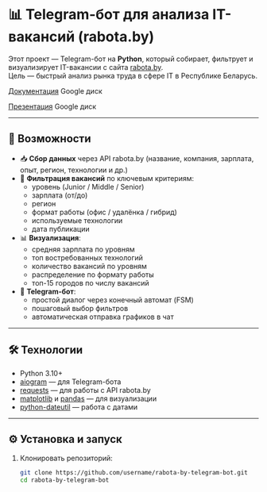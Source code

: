
# 📊 Telegram-бот для анализа IT-вакансий (rabota.by)

Этот проект — Telegram-бот на **Python**, который собирает, фильтрует и визуализирует IT-вакансии с сайта [rabota.by](https://rabota.by).  
Цель — быстрый анализ рынка труда в сфере IT в Республике Беларусь.  

[Документация](https://docs.google.com/document/d/1NkHSEcCJd_q35cPJVbyoSprp46pwudCs/edit?usp=sharing&ouid=113335923884980325046&rtpof=true&sd=true) Google диск

[Презентация](https://drive.google.com/file/d/1mNzu0zFqxHBuqIiey5X0lunzs5snT_bB/view?usp=sharing) Google диск

---

## 🔹 Возможности
- 📥 **Сбор данных** через API rabota.by (название, компания, зарплата, опыт, регион, технологии и др.)  
- 🔎 **Фильтрация вакансий** по ключевым критериям:
  - уровень (Junior / Middle / Senior)  
  - зарплата (от/до)  
  - регион  
  - формат работы (офис / удалёнка / гибрид)  
  - используемые технологии  
  - дата публикации  
- 📊 **Визуализация**:
  - средняя зарплата по уровням  
  - топ востребованных технологий  
  - количество вакансий по уровням  
  - распределение по формату работы  
  - топ-15 городов по числу вакансий  
- 🤖 **Telegram-бот**:
  - простой диалог через конечный автомат (FSM)  
  - пошаговый выбор фильтров  
  - автоматическая отправка графиков в чат  

---

## 🛠️ Технологии
- Python 3.10+  
- [aiogram](https://docs.aiogram.dev/) — для Telegram-бота  
- [requests](https://docs.python-requests.org/) — для работы с API rabota.by  
- [matplotlib](https://matplotlib.org/) и [pandas](https://pandas.pydata.org/) — для визуализации  
- [python-dateutil](https://dateutil.readthedocs.io/) — работа с датами  

---

## ⚙️ Установка и запуск

1. Клонировать репозиторий:
   ```bash
   git clone https://github.com/username/rabota-by-telegram-bot.git
   cd rabota-by-telegram-bot
